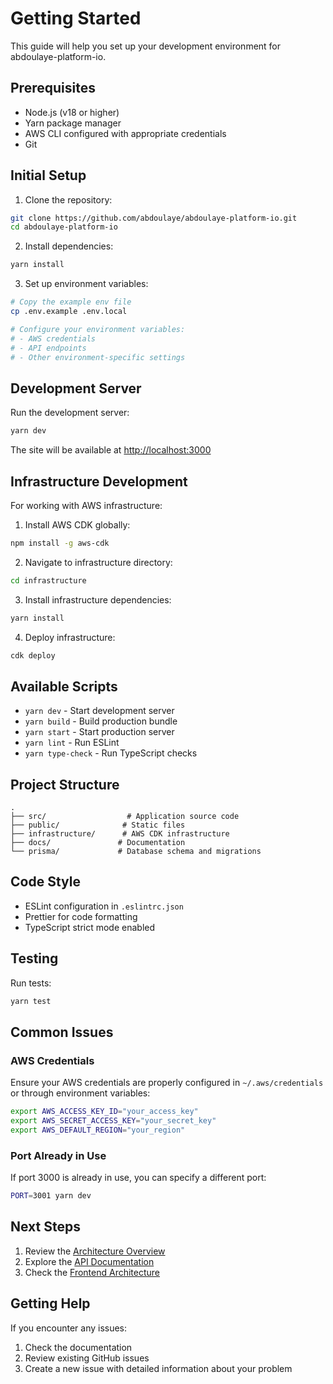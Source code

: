 # Getting Started

This guide will help you set up your development environment for abdoulaye-platform-io.

## Prerequisites

- Node.js (v18 or higher)
- Yarn package manager
- AWS CLI configured with appropriate credentials
- Git

## Initial Setup

1. Clone the repository:

```bash
git clone https://github.com/abdoulaye/abdoulaye-platform-io.git
cd abdoulaye-platform-io
```

2. Install dependencies:

```bash
yarn install
```

3. Set up environment variables:

```bash
# Copy the example env file
cp .env.example .env.local

# Configure your environment variables:
# - AWS credentials
# - API endpoints
# - Other environment-specific settings
```

## Development Server

Run the development server:

```bash
yarn dev
```

The site will be available at [http://localhost:3000](http://localhost:3000)

## Infrastructure Development

For working with AWS infrastructure:

1. Install AWS CDK globally:

```bash
npm install -g aws-cdk
```

2. Navigate to infrastructure directory:

```bash
cd infrastructure
```

3. Install infrastructure dependencies:

```bash
yarn install
```

4. Deploy infrastructure:

```bash
cdk deploy
```

## Available Scripts

- `yarn dev` - Start development server
- `yarn build` - Build production bundle
- `yarn start` - Start production server
- `yarn lint` - Run ESLint
- `yarn type-check` - Run TypeScript checks

## Project Structure

```
.
├── src/                  # Application source code
├── public/              # Static files
├── infrastructure/      # AWS CDK infrastructure
├── docs/               # Documentation
└── prisma/             # Database schema and migrations
```

## Code Style

- ESLint configuration in `.eslintrc.json`
- Prettier for code formatting
- TypeScript strict mode enabled

## Testing

Run tests:

```bash
yarn test
```

## Common Issues

### AWS Credentials

Ensure your AWS credentials are properly configured in `~/.aws/credentials` or through environment variables:

```bash
export AWS_ACCESS_KEY_ID="your_access_key"
export AWS_SECRET_ACCESS_KEY="your_secret_key"
export AWS_DEFAULT_REGION="your_region"
```

### Port Already in Use

If port 3000 is already in use, you can specify a different port:

```bash
PORT=3001 yarn dev
```

## Next Steps

1. Review the [Architecture Overview](../architecture/README.md)
2. Explore the [API Documentation](../api/README.md)
3. Check the [Frontend Architecture](../architecture/frontend.md)

## Getting Help

If you encounter any issues:

1. Check the documentation
2. Review existing GitHub issues
3. Create a new issue with detailed information about your problem
